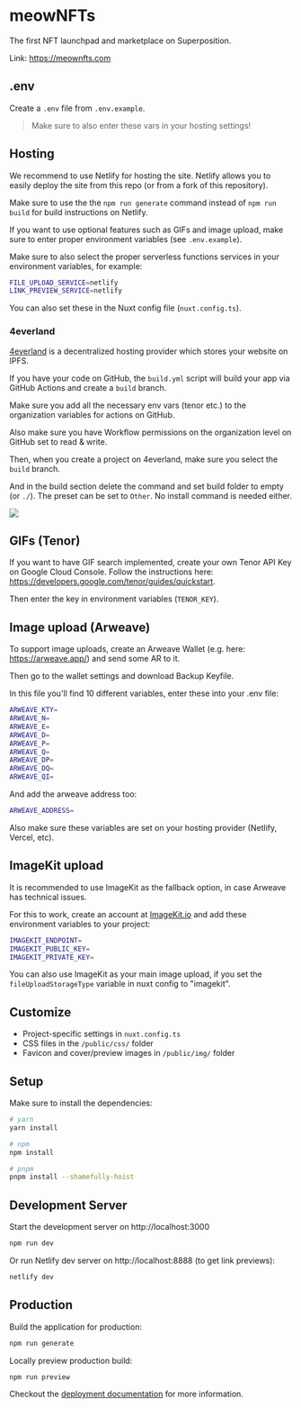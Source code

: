 # meowNFTs

The first NFT launchpad and marketplace on Superposition.

Link: https://meownfts.com

## .env

Create a `.env` file from `.env.example`.

> Make sure to also enter these vars in your hosting settings!

## Hosting

We recommend to use Netlify for hosting the site. Netlify allows you to easily deploy the site from this repo (or from a fork of this repository).

Make sure to use the the `npm run generate` command instead of `npm run build` for build instructions on Netlify.

If you want to use optional features such as GIFs and image upload, make sure to enter proper environment variables (see `.env.example`).

Make sure to also select the proper serverless functions services in your environment variables, for example:

```bash
FILE_UPLOAD_SERVICE=netlify
LINK_PREVIEW_SERVICE=netlify
```

You can also set these in the Nuxt config file (`nuxt.config.ts`).

### 4everland

[4everland](https://4everland.org/) is a decentralized hosting provider which stores your website on IPFS.

If you have your code on GitHub, the `build.yml` script will build your app via GitHub Actions and create a `build` branch.

Make sure you add all the necessary env vars (tenor etc.) to the organization variables for actions on GitHub.

Also make sure you have Workflow permissions on the organization level on GitHub set to read & write.

Then, when you create a project on 4everland, make sure you select the `build` branch. 

And in the build section delete the command and set build folder to empty (or `./`). The preset can be set to `Other`. No install command is needed either.

![](https://bafkreid6mzglrk5hklraua267sker6gqsfpy2ezmjj7yc2oqmx2arbynru.ipfs.w3s.link)

## GIFs (Tenor)

If you want to have GIF search implemented, create your own Tenor API Key on Google Cloud Console. Follow the instructions here: https://developers.google.com/tenor/guides/quickstart. 

Then enter the key in environment variables (`TENOR_KEY`).

## Image upload (Arweave)

To support image uploads, create an Arweave Wallet (e.g. here: https://arweave.app/) and send some AR to it.

Then go to the wallet settings and download Backup Keyfile.

In this file you'll find 10 different variables, enter these into your .env file:

```bash
ARWEAVE_KTY=
ARWEAVE_N=
ARWEAVE_E=
ARWEAVE_D=
ARWEAVE_P=
ARWEAVE_Q=
ARWEAVE_DP=
ARWEAVE_DQ=
ARWEAVE_QI=
```

And add the arweave address too:

```bash
ARWEAVE_ADDRESS=
```

Also make sure these variables are set on your hosting provider (Netlify, Vercel, etc).

## ImageKit upload

It is recommended to use ImageKit as the fallback option, in case Arweave has technical issues.

For this to work, create an account at [ImageKit.io](https://imagekit.io/) and add these environment variables to your project:

```bash
IMAGEKIT_ENDPOINT=
IMAGEKIT_PUBLIC_KEY=
IMAGEKIT_PRIVATE_KEY=
```

You can also use ImageKit as your main image upload, if you set the `fileUploadStorageType` variable in nuxt config to "imagekit".

## Customize

- Project-specific settings in `nuxt.config.ts`
- CSS files in the `/public/css/` folder
- Favicon and cover/preview images in `/public/img/` folder

## Setup

Make sure to install the dependencies:

```bash
# yarn
yarn install

# npm
npm install

# pnpm
pnpm install --shamefully-hoist
```

## Development Server

Start the development server on http://localhost:3000

```bash
npm run dev
```

Or run Netlify dev server on http://localhost:8888 (to get link previews):

```bash
netlify dev
```

## Production

Build the application for production:

```bash
npm run generate
```

Locally preview production build:

```bash
npm run preview
```

Checkout the [deployment documentation](https://v3.nuxtjs.org/guide/deploy/presets) for more information.
